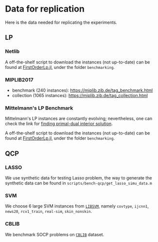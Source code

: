 # Data for replication

Here is the data needed for replicating the experiments. 

## LP 

### Netlib

A off-the-shelf script to download the instances (not up-to-date) can be found at [FirstOrderLp.jl](https://github.com/google-research/FirstOrderLp.jl), under the folder `benchmarking`.

### MIPLIB2017
- benchmark (240 instances): https://miplib.zib.de/tag_benchmark.html
- collection (1065 instances): https://miplib.zib.de/tag_collection.html

### Mittelmann's LP Benchmark
Mittelmann's LP instances are constantly evolving; nevertheless,
one can check the link for [finding primal-dual interior solution](https://plato.asu.edu/ftp/lpfeas.html).

A off-the-shelf script to download the instances (not up-to-date) can be found at [FirstOrderLp.jl](https://github.com/google-research/FirstOrderLp.jl), under the folder `benchmarking`.



## QCP
### LASSO
We use synthetic data for testing Lasso problem, the way to generate the synthetic data can be found in `scripts/bench-qcp/get_lasso_simu_data.m`
### SVM
We choose 6 large SVM instances from [`LIBSVM`](https://www.csie.ntu.edu.tw/~cjlin/libsvm/), namely `covtype`, `ijcnn1`, `news20`, `rcv1_train`, `real-sim`, `skin_nonskin`.
### CBLIB
We benchmark SOCP problems on [`CBLIB`](https://cblib.zib.de) dataset.
